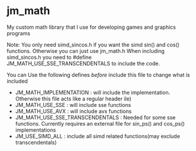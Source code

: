# jm_math
My custom math library that I use for developing games and graphics programs

Note: You only need simd_sincos.h if you want the simd sin() and cos() functions. Otherwise you can just use jm_math.h
When including simd_sincos.h you need to #define JM_MATH_USE_SSE_TRANSCENDENTALS to include the code.

You can Use the following defines _before_ include this file to change what is included

* JM_MATH_IMPLEMENTATION : will include the implementation. Otherwise this file acts like a regular header ile)
* JM_MATH_USE_SSE : will include sse functions
* JM_MATH_USE_AVX : will include avx functions
* JM_MATH_USE_SSE_TRANSCENDENTALS : Needed for some sse functions. Currently requires an external file for sin_ps() and cos_ps() implementations
* JM_USE_SIMD_ALL : include all simd related functions(may exclude transcendentals)
